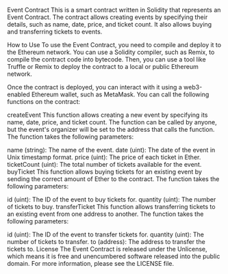 Event Contract
This is a smart contract written in Solidity that represents an Event Contract. The contract allows creating events by specifying their details, such as name, date, price, and ticket count. It also allows buying and transferring tickets to events.

How to Use
To use the Event Contract, you need to compile and deploy it to the Ethereum network. You can use a Solidity compiler, such as Remix, to compile the contract code into bytecode. Then, you can use a tool like Truffle or Remix to deploy the contract to a local or public Ethereum network.

Once the contract is deployed, you can interact with it using a web3-enabled Ethereum wallet, such as MetaMask. You can call the following functions on the contract:

createEvent
This function allows creating a new event by specifying its name, date, price, and ticket count. The function can be called by anyone, but the event's organizer will be set to the address that calls the function. The function takes the following parameters:

name (string): The name of the event.
date (uint): The date of the event in Unix timestamp format.
price (uint): The price of each ticket in Ether.
ticketCount (uint): The total number of tickets available for the event.
buyTicket
This function allows buying tickets for an existing event by sending the correct amount of Ether to the contract. The function takes the following parameters:

id (uint): The ID of the event to buy tickets for.
quantity (uint): The number of tickets to buy.
transferTicket
This function allows transferring tickets to an existing event from one address to another. The function takes the following parameters:

id (uint): The ID of the event to transfer tickets for.
quantity (uint): The number of tickets to transfer.
to (address): The address to transfer the tickets to.
License
The Event Contract is released under the Unlicense, which means it is free and unencumbered software released into the public domain. For more information, please see the LICENSE file.





